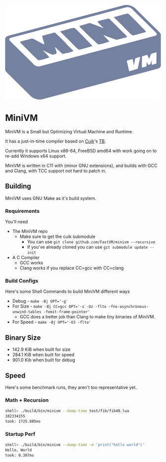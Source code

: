 ![The MiniVM Logo, a blueish grey brick (Or maybe can of tuna if you are a cat)](res/MiniVM.svg)

# MiniVM

MiniVM is a Small but Optimizing Virtual Machine and Runtime.

It has a just-in-time compiler based on [Cuik](https://github.com/realnegate/cuik)'s [TB](https://github.com/RealNeGate/Cuik/tree/master/tb).

Currently it supports Linux x86-64, FreeBSD amd64 with work going on to re-add Windows x64 support.

MiniVM is written in C11 with (minor GNU extensions), and builds with GCC and Clang, with TCC support not hard to patch in.

## Building

MiniVM uses GNU Make as it's build system.

### Requirements

You'll need
* The MiniVM repo
    * Make sure to get the cuik submodule
        * You can use `git clone github.com/FastVM/minivm --recursive`
        * If you've already cloned you can use `git submodule update --init`
* A C Compiler
    * GCC works
    * Clang works if you replace CC=gcc with CC=clang

### Build Configs

Here's some Shell Commands to build MiniVM different ways

* Debug - `make -Bj OPT='-g'`
* For Size - `make -Bj CC=gcc OPT='-s -Oz -flto -fno-asynchronous-unwind-tables -fomit-frame-pointer'`
    * GCC does a better job than Clang to make tiny binaries of MiniVM.
* For Speed - `make -Bj OPT='-O3 -flto'`

## Binary Size

* 142.9 KiB when built for size
* 284.1 KiB when built for speed
* 901.0 Kib when built for debug

## Speed

Here's some benchmark runs, they aren't too representative yet.

### Math + Recursion

```sh
shell> ./build/bin/minivm --dump-time test/fib/fib40.lua
102334155
took: 1725.805ms
```

### Startup Perf

```sh
shell> ./build/bin/minivm --dump-time -e 'print("hello world")'
Hello, World
took: 0.307ms
```
